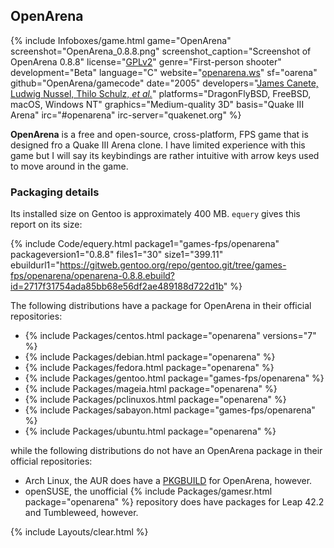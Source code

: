 ## OpenArena
{% include Infoboxes/game.html game="OpenArena" screenshot="OpenArena_0.8.8.png" screenshot_caption="Screenshot of OpenArena 0.8.8" license="<a href='https://github.com/OpenArena/engine/blob/master/COPYING.txt' link='_blank'>GPLv2</a>" genre="First-person shooter" development="Beta" language="C" website="<a href='http://openarena.ws/' link='_blank'>openarena.ws</a>" sf="oarena" github="OpenArena/gamecode" date="2005" developers="<a href='https://github.com/OpenArena/engine#credits' link='_blank'>James Canete, Ludwig Nussel, Thilo Schulz, <i>et al.</i></a>" platforms="DragonFlyBSD, FreeBSD, macOS, Windows NT" graphics="Medium-quality 3D" basis="Quake III Arena" irc="#openarena" irc-server="quakenet.org" %}

**OpenArena** is a free and open-source, cross-platform, FPS game that is designed fro a Quake III Arena clone. I have limited experience with this game but I will say its keybindings are rather intuitive with arrow keys used to move around in the game. 

### Packaging details
Its installed size on Gentoo is approximately 400 MB. `equery` gives this report on its size:

{% include Code/equery.html package1="games-fps/openarena" packageversion1="0.8.8" files1="30" size1="399.11" ebuildurl1="https://gitweb.gentoo.org/repo/gentoo.git/tree/games-fps/openarena/openarena-0.8.8.ebuild?id=2717f31754ada85bb68e56df2ae489188d722d1b" %}

The following distributions have a package for OpenArena in their official repositories:

* {% include Packages/centos.html package="openarena" versions="7" %}
* {% include Packages/debian.html package="openarena" %}
* {% include Packages/fedora.html package="openarena" %}
* {% include Packages/gentoo.html package="games-fps/openarena" %}
* {% include Packages/mageia.html package="openarena" %}
* {% include Packages/pclinuxos.html package="openarena" %}
* {% include Packages/sabayon.html package="games-fps/openarena" %}
* {% include Packages/ubuntu.html package="openarena" %}

while the following distributions do not have an OpenArena package in their official repositories:

* Arch Linux, the AUR does have a [PKGBUILD](https://aur.archlinux.org/packages/openarena) for OpenArena, however. 
* openSUSE, the unofficial {% include Packages/gamesr.html package="openarena" %} repository does have packages for Leap 42.2 and Tumbleweed, however. 

{% include Layouts/clear.html %}
